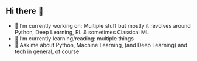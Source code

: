 ## Hi there 👋

<!--
**MANU-CHAUHAN/manu-chauhan** is a ✨ _special_ ✨ repository because its `README.md` (this file) appears on your GitHub profile.

Here are some ideas to get you started:-->

- 🔭 I’m currently working on: Multiple stuff but mostly it revolves around Python, Deep Learning, RL & sometimes Classical ML
- 🌱 I’m currently learning/reading: multiple things
- 💬 Ask me about Python, Machine Learning, (and Deep Learning) and tech in general, of course


